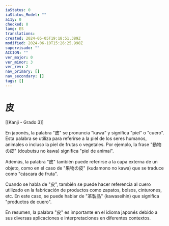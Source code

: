 ```yaml
---
iaStatus: 0
iaStatus_Model: ""
a11y: 0
checked: 0
lang: ES
translations: 
created: 2024-05-05T19:18:51.389Z
modified: 2024-06-10T15:26:25.998Z
supervisado: ""
ACCION: ""
ver_major: 0
ver_minor: 3
ver_rev: 2
nav_primary: []
nav_secondary: []
tags: []
---
```

# 皮

[[Kanji - Grado 3]]

En japonés, la palabra "皮" se pronuncia "kawa" y significa "piel" o "cuero". Esta palabra se utiliza para referirse a la piel de los seres humanos, animales o incluso la piel de frutas o vegetales. Por ejemplo, la frase "動物の皮" (doubutsu no kawa) significa "piel de animal".

Además, la palabra "皮" también puede referirse a la capa externa de un objeto, como en el caso de "果物の皮" (kudamono no kawa) que se traduce como "cáscara de fruta".

Cuando se habla de "皮", también se puede hacer referencia al cuero utilizado en la fabricación de productos como zapatos, bolsos, cinturones, etc. En este caso, se puede hablar de "革製品" (kawaseihin) que significa "productos de cuero".

En resumen, la palabra "皮" es importante en el idioma japonés debido a sus diversas aplicaciones e interpretaciones en diferentes contextos.
